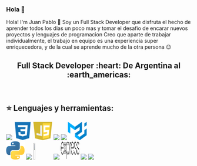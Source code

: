 ### Hola 👋

Hola! I'm Juan Pablo 👋
Soy un Full Stack Developer que disfruta el hecho de aprender todos los dias un poco mas y tomar el desafio de encarar nuevos proyectos y lenguajes de programacion 
Creo que aparte de trabajar individualmente, el trabajo en equipo es una experiencia super enriquecedora, y de la cual se aprende mucho de la otra persona 😉
<h2 align="center">
Full Stack Developer :heart: De Argentina al :earth_americas:
</h2>

&nbsp;&nbsp;


## :star: Lenguajes y herramientas:

<p>
  <code><img width="10%" src="https://www.vectorlogo.zone/logos/w3_html5/w3_html5-ar21.svg"></code>
  <code><img width="10%" height="50px" src="https://github.com/juanpescie/juanPescie/blob/main/logos/1200px-Devicon-css3-plain.svg.png"></code>
  <code><img width="10%" height="50px" src="https://github.com/juanpescie/juanPescie/blob/main/logos/javascript-1.svg"></code>
  <code><img width="10%" src="https://www.vectorlogo.zone/logos/git-scm/git-scm-ar21.svg"></code>
  <code><img width="10%" src="https://www.vectorlogo.zone/logos/getbootstrap/getbootstrap-ar21.svg"></code>
  <code><img width="10%" height="50px" src="https://github.com/juanpescie/juanPescie/blob/main/logos/material-ui-1.svg"></code>
  <br />
  <code><img width="10%" src="https://github.com/juanpescie/juanPescie/blob/main/logos/python.png"></code>
  <code><img width="10%" src="https://www.vectorlogo.zone/logos/reactjs/reactjs-ar21.svg"></code>
  <code><img width="10%" height="45" src="https://cdn.worldvectorlogo.com/logos/redux.svg"></code>
  <code><img width="10%" src="https://www.vectorlogo.zone/logos/nodejs/nodejs-ar21.svg"></code>
  <code><img  width="10%" height="50px" src="https://github.com/juanpescie/juanPescie/blob/main/logos/expressjs.svg"></code>
  <code><img width="10%" src="https://www.vectorlogo.zone/logos/postgresql/postgresql-ar21.svg"></code>
  <code><img width="10%" src="https://www.vectorlogo.zone/logos/sequelizejs/sequelizejs-ar21.svg"></code>
  <br />
</p>

&nbsp;






<!--
**juanpescie/juanPescie** is a ✨ _special_ ✨ repository because its `README.md` (this file) appears on your GitHub profile.

Here are some ideas to get you started:

- 🔭 I’m currently working on ...
- 🌱 I’m currently learning ...
- 👯 I’m looking to collaborate on ...
- 🤔 I’m looking for help with ...
- 💬 Ask me about ...
- 📫 How to reach me: ...
- 😄 Pronouns: ...
- ⚡ Fun fact: ...
-->
